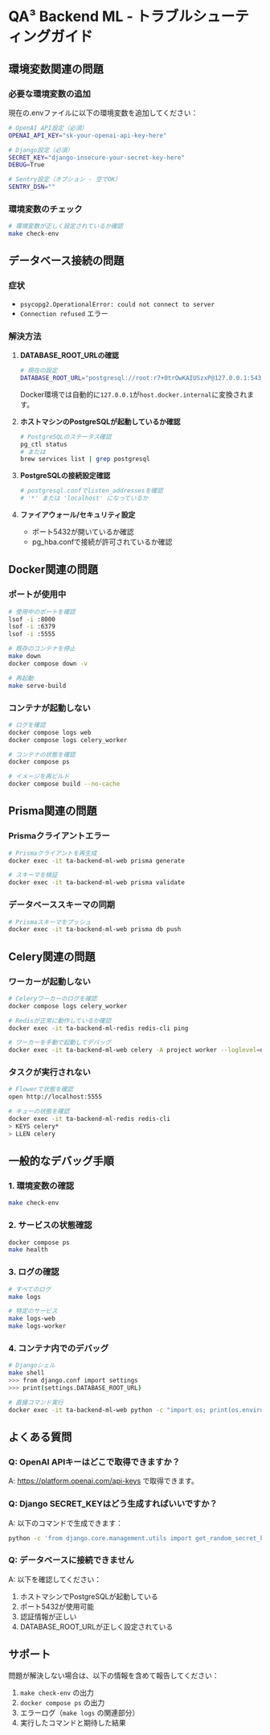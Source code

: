 # QA³ Backend ML - トラブルシューティングガイド

## 環境変数関連の問題

### 必要な環境変数の追加

現在の.envファイルに以下の環境変数を追加してください：

```bash
# OpenAI API設定（必須）
OPENAI_API_KEY="sk-your-openai-api-key-here"

# Django設定（必須）
SECRET_KEY="django-insecure-your-secret-key-here"
DEBUG=True

# Sentry設定（オプション - 空でOK）
SENTRY_DSN=""
```

### 環境変数のチェック

```bash
# 環境変数が正しく設定されているか確認
make check-env
```

## データベース接続の問題

### 症状
- `psycopg2.OperationalError: could not connect to server`
- `Connection refused` エラー

### 解決方法

1. **DATABASE_ROOT_URLの確認**
   ```bash
   # 現在の設定
   DATABASE_ROOT_URL="postgresql://root:r7+0trOwKAIUSzxP@127.0.0.1:5432/common-frontend"
   ```
   
   Docker環境では自動的に`127.0.0.1`が`host.docker.internal`に変換されます。

2. **ホストマシンのPostgreSQLが起動しているか確認**
   ```bash
   # PostgreSQLのステータス確認
   pg_ctl status
   # または
   brew services list | grep postgresql
   ```

3. **PostgreSQLの接続設定確認**
   ```bash
   # postgresql.confでlisten_addressesを確認
   # '*' または 'localhost' になっているか
   ```

4. **ファイアウォール/セキュリティ設定**
   - ポート5432が開いているか確認
   - pg_hba.confで接続が許可されているか確認

## Docker関連の問題

### ポートが使用中
```bash
# 使用中のポートを確認
lsof -i :8000
lsof -i :6379
lsof -i :5555

# 既存のコンテナを停止
make down
docker compose down -v

# 再起動
make serve-build
```

### コンテナが起動しない
```bash
# ログを確認
docker compose logs web
docker compose logs celery_worker

# コンテナの状態を確認
docker compose ps

# イメージを再ビルド
docker compose build --no-cache
```

## Prisma関連の問題

### Prismaクライアントエラー
```bash
# Prismaクライアントを再生成
docker exec -it ta-backend-ml-web prisma generate

# スキーマを検証
docker exec -it ta-backend-ml-web prisma validate
```

### データベーススキーマの同期
```bash
# Prismaスキーマをプッシュ
docker exec -it ta-backend-ml-web prisma db push
```

## Celery関連の問題

### ワーカーが起動しない
```bash
# Celeryワーカーのログを確認
docker compose logs celery_worker

# Redisが正常に動作しているか確認
docker exec -it ta-backend-ml-redis redis-cli ping

# ワーカーを手動で起動してデバッグ
docker exec -it ta-backend-ml-web celery -A project worker --loglevel=debug
```

### タスクが実行されない
```bash
# Flowerで状態を確認
open http://localhost:5555

# キューの状態を確認
docker exec -it ta-backend-ml-redis redis-cli
> KEYS celery*
> LLEN celery
```

## 一般的なデバッグ手順

### 1. 環境変数の確認
```bash
make check-env
```

### 2. サービスの状態確認
```bash
docker compose ps
make health
```

### 3. ログの確認
```bash
# すべてのログ
make logs

# 特定のサービス
make logs-web
make logs-worker
```

### 4. コンテナ内でのデバッグ
```bash
# Djangoシェル
make shell
>>> from django.conf import settings
>>> print(settings.DATABASE_ROOT_URL)

# 直接コマンド実行
docker exec -it ta-backend-ml-web python -c "import os; print(os.environ)"
```

## よくある質問

### Q: OpenAI APIキーはどこで取得できますか？
A: https://platform.openai.com/api-keys で取得できます。

### Q: Django SECRET_KEYはどう生成すればいいですか？
A: 以下のコマンドで生成できます：
```bash
python -c 'from django.core.management.utils import get_random_secret_key; print(get_random_secret_key())'
```

### Q: データベースに接続できません
A: 以下を確認してください：
1. ホストマシンでPostgreSQLが起動している
2. ポート5432が使用可能
3. 認証情報が正しい
4. DATABASE_ROOT_URLが正しく設定されている

## サポート

問題が解決しない場合は、以下の情報を含めて報告してください：
1. `make check-env` の出力
2. `docker compose ps` の出力
3. エラーログ（`make logs` の関連部分）
4. 実行したコマンドと期待した結果
